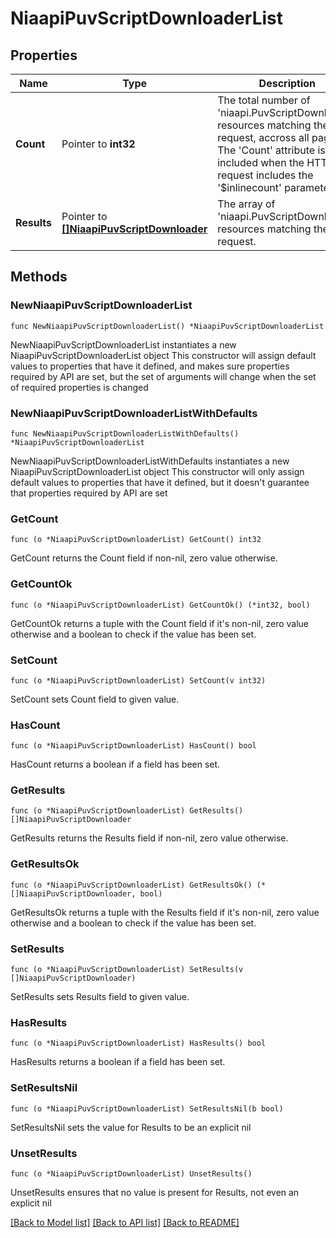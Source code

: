 # NiaapiPuvScriptDownloaderList

## Properties

Name | Type | Description | Notes
------------ | ------------- | ------------- | -------------
**Count** | Pointer to **int32** | The total number of &#39;niaapi.PuvScriptDownloader&#39; resources matching the request, accross all pages. The &#39;Count&#39; attribute is included when the HTTP GET request includes the &#39;$inlinecount&#39; parameter. | [optional] 
**Results** | Pointer to [**[]NiaapiPuvScriptDownloader**](NiaapiPuvScriptDownloader.md) | The array of &#39;niaapi.PuvScriptDownloader&#39; resources matching the request. | [optional] 

## Methods

### NewNiaapiPuvScriptDownloaderList

`func NewNiaapiPuvScriptDownloaderList() *NiaapiPuvScriptDownloaderList`

NewNiaapiPuvScriptDownloaderList instantiates a new NiaapiPuvScriptDownloaderList object
This constructor will assign default values to properties that have it defined,
and makes sure properties required by API are set, but the set of arguments
will change when the set of required properties is changed

### NewNiaapiPuvScriptDownloaderListWithDefaults

`func NewNiaapiPuvScriptDownloaderListWithDefaults() *NiaapiPuvScriptDownloaderList`

NewNiaapiPuvScriptDownloaderListWithDefaults instantiates a new NiaapiPuvScriptDownloaderList object
This constructor will only assign default values to properties that have it defined,
but it doesn't guarantee that properties required by API are set

### GetCount

`func (o *NiaapiPuvScriptDownloaderList) GetCount() int32`

GetCount returns the Count field if non-nil, zero value otherwise.

### GetCountOk

`func (o *NiaapiPuvScriptDownloaderList) GetCountOk() (*int32, bool)`

GetCountOk returns a tuple with the Count field if it's non-nil, zero value otherwise
and a boolean to check if the value has been set.

### SetCount

`func (o *NiaapiPuvScriptDownloaderList) SetCount(v int32)`

SetCount sets Count field to given value.

### HasCount

`func (o *NiaapiPuvScriptDownloaderList) HasCount() bool`

HasCount returns a boolean if a field has been set.

### GetResults

`func (o *NiaapiPuvScriptDownloaderList) GetResults() []NiaapiPuvScriptDownloader`

GetResults returns the Results field if non-nil, zero value otherwise.

### GetResultsOk

`func (o *NiaapiPuvScriptDownloaderList) GetResultsOk() (*[]NiaapiPuvScriptDownloader, bool)`

GetResultsOk returns a tuple with the Results field if it's non-nil, zero value otherwise
and a boolean to check if the value has been set.

### SetResults

`func (o *NiaapiPuvScriptDownloaderList) SetResults(v []NiaapiPuvScriptDownloader)`

SetResults sets Results field to given value.

### HasResults

`func (o *NiaapiPuvScriptDownloaderList) HasResults() bool`

HasResults returns a boolean if a field has been set.

### SetResultsNil

`func (o *NiaapiPuvScriptDownloaderList) SetResultsNil(b bool)`

 SetResultsNil sets the value for Results to be an explicit nil

### UnsetResults
`func (o *NiaapiPuvScriptDownloaderList) UnsetResults()`

UnsetResults ensures that no value is present for Results, not even an explicit nil

[[Back to Model list]](../README.md#documentation-for-models) [[Back to API list]](../README.md#documentation-for-api-endpoints) [[Back to README]](../README.md)


